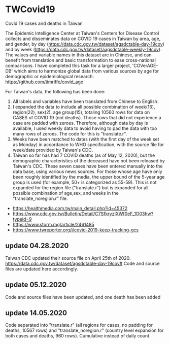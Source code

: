 # TWCovid19
Covid 19 cases and deaths in Taiwan 

The Epidemic Intelligence Center at Taiwan's Centers for Disease Control collects and disseminates data on COVID 19 cases in Taiwan by area, age, and gender, by day (https://data.cdc.gov.tw/dataset/agsdctable-day-19cov) and by week (https://data.cdc.gov.tw/dataset/aagsdctable-weekly-19cov). The values and variable names in this dataset are in Chinese, and can benefit from translation and basic transformation to ease cross-national comparisons. I have completed this task for a larger project, 'COVerAGE-DB' which aims to harmonize global data from various sources by age for demographic or epidemiological research: https://github.com/timriffe/covid_age 

For Taiwan's data, the following has been done: 
1. All labels and variables have been translated from Chinese to English.
2. I expanded the data to include all possible combination of week(16), region(22), sex(2), age group(15), totaling 10560 rows for data on CASES of COVID 19 (not deaths). Those rows that did not experience a case are padded with zeroes. Therefore, although data by day is available, I used weekly data to avoid having to pad the data with too many rows of zeroes.  The code for this is "translate.r".
3. Weeks have been matched to dates (with the first day of the week set as Monday) in accordance to WHO specification, with the source file for week/date provided by Taiwan's CDC. 
4. Taiwan so far has had 7 COVID deaths (as of May 12, 2020), but the demographic characteristics of the deceased have not been released by Taiwan's CDC. These seven cases have been entered manually into the data base, using various news sources. For those whose age have only been roughly identified by the media, the upper bound of the 5-year age group is used (for example, 50+ is categorized as 55-59). This is not expanded for the region file ("translate.r") but is expanded for all possible combination of age,sex, and weeks in the "translate_noregion.r" file.   
* https://healthmedia.com.tw/main_detail.php?id=45372 
* https://www.cdc.gov.tw/Bulletin/Detail/C7SfkryzIXWf0eF_1O03hw?typeid=9
* https://www.storm.mg/article/2461485
* https://www.twreporter.org/i/covid-2019-keep-tracking-gcs 


## update 04.28.2020 ##
Taiwan CDC updated their source file on April 25th of 2020. https://data.cdc.gov.tw/dataset/agsdctable-day-19cov#
Code and source files are updated here accordingly.

## update 05.12.2020 ## 
Code and source files have been updated, and one death has been added 

## update 14.05.2020 ## 
Code separated into "translate.r" (all regions for cases, no padding for deaths, 10567 rows) and "translate_noregion.r" (country level expansion for both cases and deaths, 960 rows).  Cumulative instead of daily count. 
